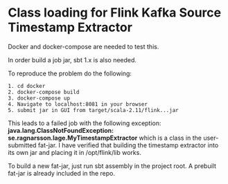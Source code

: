 # Class loading for Flink Kafka Source Timestamp Extractor

Docker and docker-compose are needed to test this.

In order build a job jar, sbt 1.x is also needed.

To reproduce the problem do the following:

    1. cd docker
    2. docker-compose build
    3. docker-compose up
    4. Navigate to localhost:8081 in your browser
    5. submit jar in GUI from target/scala-2.11/flink...jar

This leads to a failed job with the following exception: **java.lang.ClassNotFoundException: se.ragnarsson.lage.MyTimestampExtractor** which is a class in the user-submitted fat-jar. I have verified that building the timestamp extractor into its own jar and placing it in /opt/flink/lib works. 


To build a new fat-jar, just run sbt assembly in the project root. A prebuilt fat-jar is already included in the repo.
